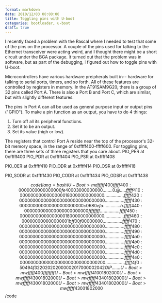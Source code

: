 ```yaml
---
format: markdown
date: 2010/12/03 00:00:00
title: Toggling pins with U-boot
categories: bootloader, u-boot
draft: true
---
```

I recently faced a problem with the Rascal where I needed to test that some of the pins on the processor. A couple of the pins used for talking to the Ethernet transceiver were acting weird, and I thought there might be a short circuit under the BGA package. It turned out that the problem was in software, but as part of the debugging, I figured out how to toggle pins with U-boot.

Microcontrollers have various hardware preipherals built in-- hardware for talking to serial ports, timers, and so forth. All of these features are controlled by registers in memory. In the AT91SAM9G20, there is a group of 32 pins called Port A. There is also a Port B and Port C, which are similar, but with slightly different features.

The pins in Port A can all be used as general purpose input or output pins ("GPIO"). To make a pin function as an output, you have to do 4 things:
 1. Turn off all its peripheral functions.
 2. Set it to be an output.
 3. Set its value (high or low).

The registers that control Port A reside near the top of the processor's 32-bit memory space, in the range of 0xfffff400-fffff600. For toggling pins, there are three sets of three registers that you care about. 
PIO_PER at 0xfffff400
PIO_PDR at 0xfffff404
PIO_PSR at 0xfffff408

PIO_OER at 0xfffff410
PIO_ODR at 0xfffff414
PIO_OSR at 0xfffff418

PIO_SODR at 0xfffff430
PIO_CODR at 0xfffff434
PIO_ODSR at 0xfffff438

$$code(lang=bash)
U-Boot> md fffff400
fffff400: 00000000 00000000 fe400030 00000000    ........0.@.....
fffff410: 00000000 00000000 01800000 00000000    ................
fffff420: 00000000 00000000 00000000 00000000    ................
fffff430: 00000000 00000000 00000000 c0680efa    ..............h.
fffff440: 00000000 00000000 00000000 ffffffff    ................
fffff450: 00000000 00000000 01800000 00000000    ................
fffff460: 00000000 00000000 01bff00f 00000000    ................
fffff470: 00000000 00000000 00000000 00000000    ................
fffff480: 00000000 00000000 00000000 00000000    ................
fffff490: 00000000 00000000 00000000 00000000    ................
fffff4a0: 00000000 00000000 00000000 00000000    ................
fffff4b0: 00000000 00000000 00000000 00000000    ................
fffff4c0: 00000000 00000000 00000000 00000000    ................
fffff4d0: 00000000 00000000 00000000 00000000    ................
fffff4e0: 00000000 00000000 00000000 00000200    ................
fffff4f0: 50494f32 20202020 00002017 00000204    2OIP    . ......
U-Boot> mw fffff400 ffffffff
U-Boot> mw fffff410 01802000
U-Boot> mw fffff430 01802000
U-Boot> mw fffff434 01802000
U-Boot> mw fffff430 01802000
U-Boot> mw fffff434 01802000
U-Boot> mw fffff430 01802000
$$/code